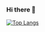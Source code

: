 ### Hi there 👋


[![Top Langs](https://github-readme-stats.vercel.app/api/top-langs/?username=luapicella=css)](https://github.com/anuraghazra/github-readme-stats)
